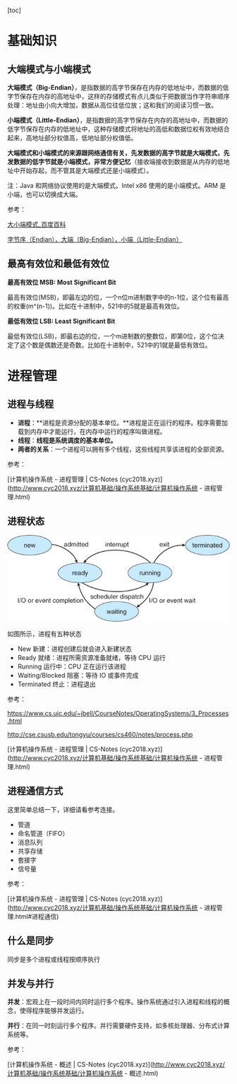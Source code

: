 [toc]

# 基础知识

## 大端模式与小端模式

**大端模式（Big-Endian）**，是指数据的高字节保存在内存的低地址中，而数据的低字节保存在内存的高地址中，这样的存储模式有点儿类似于把数据当作字符串顺序处理：地址由小向大增加，数据从高位往低位放；这和我们的阅读习惯一致。

**小端模式（Little-Endian）**，是指数据的高字节保存在内存的高地址中，而数据的低字节保存在内存的低地址中，这种存储模式将地址的高低和数据位权有效地结合起来，高地址部分权值高，低地址部分权值低。

**大端模式和小端模式的来源跟网络通信有关，先发数据的高字节就是大端模式，先发数据的低字节就是小端模式，非常方便记忆**（接收端接收到数据是从内存的低地址中开始存起，而不管其是大端模式还是小端模式）。



注：Java 和网络协议使用的是大端模式。Intel x86 使用的是小端模式。ARM 是小端，也可以切换成大端。



参考：

[大小端模式_百度百科](https://baike.baidu.com/item/大小端模式/6750542)

[字节序（Endian），大端（Big-Endian），小端（Little-Endian）](https://yq.aliyun.com/articles/228000)

## 最高有效位和最低有效位

**最高有效位 MSB: Most Significant Bit**

最高有效位(MSB)，即最左边的位，一个n位m进制数字中的n-1位，这个位有最高的权重(m^(n-1))。比如在十进制中，521中的5就是最高有效位。 

**最低有效位 LSB: Least Significant Bit**

最低有效位(LSB)，即最右边的位，一个m进制数的整数位，即第0位，这个位决定了这个数是偶数还是奇数。比如在十进制中，521中的1就是最低有效位。

# 进程管理

## 进程与线程

- **进程**：**进程是资源分配的基本单位。**进程是正在运行的程序。程序需要加载到内存中才能运行，在内存中运行的程序叫做进程。
- **线程**：**线程是系统调度的基本单位。**
- **两者的关系**：一个进程可以拥有多个线程，这些线程共享该进程的全部资源。

参考：

[计算机操作系统 - 进程管理 | CS-Notes (cyc2018.xyz)](http://www.cyc2018.xyz/计算机基础/操作系统基础/计算机操作系统 - 进程管理.html)

## 进程状态

![img](面试题%20-%20操作系统.assets/3_02_ProcessState.jpg)

如图所示，进程有五种状态

- New 新建：进程创建后就会进入新建状态
- Ready 就绪：进程所需资源准备就绪，等待 CPU 运行
- Running 运行中：CPU 正在运行该进程
- Waiting/Blocked 阻塞：等待 IO 或事件完成
- Terminated 终止：进程退出

参考：

https://www.cs.uic.edu/~jbell/CourseNotes/OperatingSystems/3_Processes.html

http://cse.csusb.edu/tongyu/courses/cs460/notes/process.php

[计算机操作系统 - 进程管理 | CS-Notes (cyc2018.xyz)](http://www.cyc2018.xyz/计算机基础/操作系统基础/计算机操作系统 - 进程管理.html)

## 进程通信方式

这里简单总结一下，详细请看参考连接。

- 管道
- 命名管道（FIFO）
- 消息队列
- 共享存储
- 套接字
- 信号量

参考：

[计算机操作系统 - 进程管理 | CS-Notes (cyc2018.xyz)](http://www.cyc2018.xyz/计算机基础/操作系统基础/计算机操作系统 - 进程管理.html#进程通信)

## 什么是同步

同步是多个进程或线程按顺序执行

## 并发与并行

**并发**：宏观上在一段时间内同时运行多个程序。操作系统通过引入进程和线程的概念，使得程序能够并发运行。

**并行**：在同一时刻运行多个程序。并行需要硬件支持，如多核处理器、分布式计算系统等。



参考：

[计算机操作系统 - 概述 | CS-Notes (cyc2018.xyz)](http://www.cyc2018.xyz/计算机基础/操作系统基础/计算机操作系统 - 概述.html)
